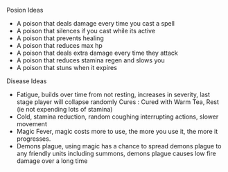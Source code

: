 

Posion Ideas
- A poison that deals damage every time you cast a spell
- A poison that silences if you cast while its active
- A poison that prevents healing
- A poison that reduces max hp
- A poison that deals extra damage every time they attack
- A poison that reduces stamina regen and slows you
- A poison that stuns when it expires


Disease Ideas
- Fatigue, builds over time from not resting, increases in severity, last stage player will collapse randomly
  Cures : Cured with Warm Tea, Rest (ie not expending lots of stamina)
- Cold, stamina reduction, random coughing interrupting actions, slower movement
- Magic Fever, magic costs more to use, the more you use it, the more it progresses.
- Demons plague, using magic has a chance to spread demons plague to any friendly units including summons, demons plague causes low fire damage over a long time